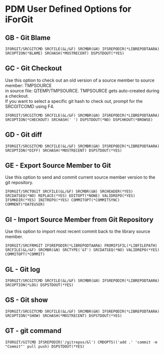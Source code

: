 # PDM User Defined Options for iForGit

## GB - Git Blame  
```
IFORGIT/SRCGITCMD SRCFILE(&L/&F) SRCMBR(&N) IFSREPODIR(*LIBREPODTAARA)
SRCOPTION(*BLAME) SRCHASH(*MOSTRECENT) DSPSTDOUT(*YES)
```
## GC - Git Checkout
Use this option to check out an old version of a source member to source member: TMPSOURCE  
in source file: QTEMP/TMPSOURCE. TMPSOURCE gets auto-created during a checkout.  
If you want to select a specific git hash to check out, prompt for the SRCGITCOMD using F4.  

```
IFORGIT/SRCGITCMD SRCFILE(&L/&F) SRCMBR(&N) IFSREPODIR(*LIBREPODTAARA) SRCOPTION(*CHECKOUT) SRCHASH(' ') DSPSTDOUT(*NO) DSPCHKOUT(*BROWSE)
```
  
## GD - Git diff

```
IFORGIT/SRCGITCMD SRCFILE(&L/&F) SRCMBR(&N) IFSREPODIR(*LIBREPODTAARA) SRCOPTION(*DIFF) SRCHASH(*MOSTRECENT) DSPSTDOUT(*YES)  
```

## GE - Export Source Member to Git 
Use this option to send and commit current source member version to the git repository.
                                                                                
```
IFORGIT/SRCTOGIT SRCFILE(&L/&F) SRCMBR(&N) SRCHEADER(*YES) SRCDATSEQ(*NO) REPLACE(*YES) EDITOPT(*NONE) VALIDREPO(*YES) IFSMKDIR(*YES) INITREPO(*YES) COMMITOPT(*COMMITSYNC) COMMENT(*DATEUSER)
```

## GI - Import Source Member from Git Repository
Use this option to import most recent commit back to the library source member.

```
IFORGIT/SRCFRMGIT IFSREPODIR(*LIBREPODTAARA) FROMIFSFIL(*LIBFILEPATH) SRCFILE(&L/&F) SRCMBR(&N) SRCTYPE('&T') SRCDATSEQ(*NO) VALIDREPO(*YES) COMMITOPT(*COMMIT)         
```

## GL - Git log

```
IFORGIT/SRCGITCMD SRCFILE(&L/&F) SRCMBR(&N) IFSREPODIR(*LIBREPODTAARA) SRCOPTION(*LOG) DSPSTDOUT(*YES)                           
```
## GS - Git show
   
```
IFORGIT/SRCGITCMD SRCFILE(&L/&F) SRCMBR(&N) IFSREPODIR(*LIBREPODTAARA) SRCOPTION(*SHOW) SRCHASH(*MOSTRECENT) DSPSTDOUT(*YES)     
```

## GT - git command
```
IFORGIT/GITCMD IFSREPODIR('/gitrepos/&l') CMDOPTS(('add .' 'commit -m "Commit"' pull push) DSPSTDOUT(*YES)
```
